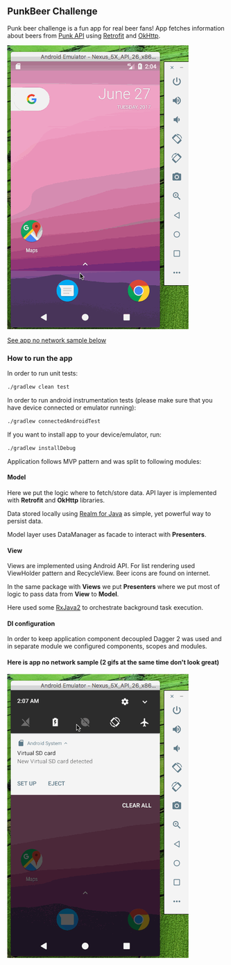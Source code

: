 ## PunkBeer Challenge

Punk beer challenge is a fun app for real beer fans! 
App fetches information about beers from [Punk API](https://punkapi.com/) using 
[Retrofit](https://square.github.io/retrofit/) and [OkHttp](http://square.github.io/okhttp/).

![App sample](https://raw.githubusercontent.com/dev-tim/punk-beers/master/gifs/normal_gif.gif "App sample")

[See app no network sample below](#pookie)

### How to run the app

In order to run unit tests:

```bash
./gradlew clean test
```

In order to run android instrumentation tests (please make sure that you have
device connected or emulator running):

```bash
./gradlew connectedAndroidTest
```

If you want to install app to your device/emulator, run:
```bash
./gradlew installDebug
```


Application follows MVP pattern and was split to following modules:

#### Model 
Here we put the logic where to fetch/store data. API layer is implemented
 with **Retrofit** and **OkHttp** libraries.
 
Data stored locally using [Realm for Java](https://realm.io/docs/java/latest/) as simple, yet 
powerful way to persist data.

Model layer uses DataManager as facade to interact with **Presenters**. 

#### View 

Views are implemented using Android API. For list rendering used ViewHolder 
pattern and RecycleView. Beer icons are found on internet.

In the same package with **Views** we put **Presenters** where we put most of 
logic to pass data from **View** to **Model**.   

Here used some [RxJava2](https://github.com/ReactiveX/RxJava) 
to orchestrate background task execution. 
  

#### DI configuration

In order to keep application component decoupled Dagger 2 was used and in
separate module we configured components, scopes and modules.
 
 
 
#### <a name="pookie">Here is app no network sample (2 gifs at the same time don't look great)</a>
![App No network sample](https://raw.githubusercontent.com/dev-tim/punk-beers/master/gifs/no_network.gif "App no network sample")


